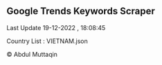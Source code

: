 

## Google Trends Keywords Scraper 
 
Last Update 19-12-2022 , 18:08:45

Country List :
VIETNAM.json



© Abdul Muttaqin 
